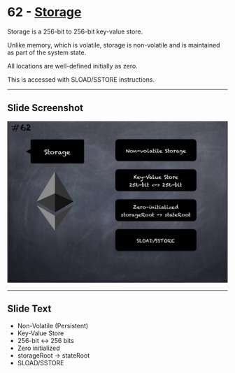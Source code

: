 # 62 - [Storage](Storage.md)

Storage is a 256-bit to 256-bit key-value store. 

Unlike memory, which is volatile, storage is non-volatile and is maintained as part of the system state. 

All locations are well-defined initially as zero. 

This is accessed with SLOAD/SSTORE instructions.

___
## Slide Screenshot
![062.jpg](../../images/1.%20Ethereum%20101/062.jpg)
___
## Slide Text
- Non-Volatile (Persistent)
- Key-Value Store
- 256-bit <-> 256 bits
- Zero initialized
- storageRoot -> stateRoot
- SLOAD/SSTORE 

